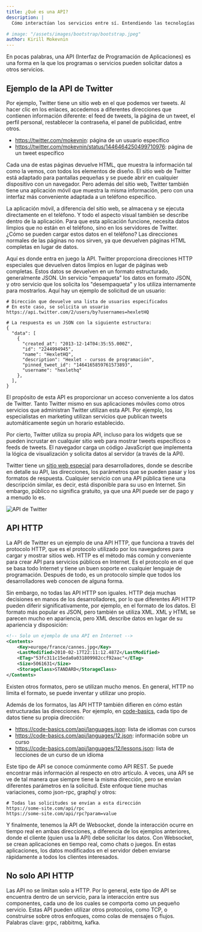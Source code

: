 ```yaml
---
title: ¿Qué es una API?
description: |
  Cómo interactúan los servicios entre sí. Entendiendo las tecnologías HTTP, JSON, XML.

# image: "/assets/images/bootstrap/bootstrap.jpeg"
author: Kirill Mokevnin
---
```


En pocas palabras, una API (Interfaz de Programación de Aplicaciones) es una forma en la que los programas o servicios pueden solicitar datos a otros servicios.

## Ejemplo de la API de Twitter

Por ejemplo, Twitter tiene un sitio web en el que podemos ver tweets. Al hacer clic en los enlaces, accedemos a diferentes direcciones que contienen información diferente: el feed de tweets, la página de un tweet, el perfil personal, restablecer la contraseña, el panel de publicidad, entre otros.

* https://twitter.com/mokevnin: página de un usuario específico
* https://twitter.com/mokevnin/status/1446464250499710976: página de un tweet específico

Cada una de estas páginas devuelve HTML, que muestra la información tal como la vemos, con todos los elementos de diseño. El sitio web de Twitter está adaptado para pantallas pequeñas y se puede abrir en cualquier dispositivo con un navegador. Pero además del sitio web, Twitter también tiene una aplicación móvil que muestra la misma información, pero con una interfaz más conveniente adaptada a un teléfono específico.

La aplicación móvil, a diferencia del sitio web, se almacena y se ejecuta directamente en el teléfono. Y todo el aspecto visual también se describe dentro de la aplicación. Para que esta aplicación funcione, necesita datos limpios que no están en el teléfono, sino en los servidores de Twitter. ¿Cómo se pueden cargar estos datos en el teléfono? Las direcciones normales de las páginas no nos sirven, ya que devuelven páginas HTML completas en lugar de datos.

Aquí es donde entra en juego la API. Twitter proporciona direcciones HTTP especiales que devuelven datos limpios en lugar de páginas web completas. Estos datos se devuelven en un formato estructurado, generalmente JSON. Un servicio "empaqueta" los datos en formato JSON, y otro servicio que los solicita los "desempaqueta" y los utiliza internamente para mostrarlos. Aquí hay un ejemplo de solicitud de un usuario:

```shell
# Dirección que devuelve una lista de usuarios especificados
# En este caso, se solicita un usuario
https://api.twitter.com/2/users/by?usernames=hexletHQ

# La respuesta es un JSON con la siguiente estructura:
{
  "data": [
    {
      "created_at": "2013-12-14T04:35:55.000Z",
      "id": "2244994945",
      "name": "HexletHQ",
      "description": "Hexlet - cursos de programación",
      "pinned_tweet_id": "1464165859761573893",
      "username": "hexlethq"
    },
  ],
}
```

El propósito de esta API es proporcionar un acceso conveniente a los datos de Twitter. Tanto Twitter mismo en sus aplicaciones móviles como otros servicios que administran Twitter utilizan esta API. Por ejemplo, los especialistas en marketing utilizan servicios que publican tweets automáticamente según un horario establecido.

Por cierto, Twitter utiliza su propia API, incluso para los widgets que se pueden incrustar en cualquier sitio web para mostrar tweets específicos o feeds de tweets. El navegador carga un código JavaScript que implementa la lógica de visualización y solicita datos al servidor (a través de la API).

Twitter tiene un [sitio web especial](https://developer.twitter.com/en/docs/twitter-api) para desarrolladores, donde se describe en detalle su API, las direcciones, los parámetros que se pueden pasar y los formatos de respuesta. Cualquier servicio con una API pública tiene una descripción similar, es decir, está disponible para su uso en Internet. Sin embargo, público no significa gratuito, ya que una API puede ser de pago y a menudo lo es.

![API de Twitter](/assets/twitter-api.png)

## API HTTP

La API de Twitter es un ejemplo de una API HTTP, que funciona a través del protocolo HTTP, que es el protocolo utilizado por los navegadores para cargar y mostrar sitios web. HTTP es el método más común y conveniente para crear API para servicios públicos en Internet. Es el protocolo en el que se basa todo Internet y tiene un buen soporte en cualquier lenguaje de programación. Después de todo, es un protocolo simple que todos los desarrolladores web conocen de alguna forma.

Sin embargo, no todas las API HTTP son iguales. HTTP deja muchas decisiones en manos de los desarrolladores, por lo que diferentes API HTTP pueden diferir significativamente, por ejemplo, en el formato de los datos. El formato más popular es JSON, pero también se utiliza XML. XML y HTML se parecen mucho en apariencia, pero XML describe datos en lugar de su apariencia y disposición:

```xml
<!-- Solo un ejemplo de una API en Internet -->
<Contents>
    <Key>europe/france/cannes.jpg</Key>
    <LastModified>2010-02-17T22:11:12.487Z</LastModified>
    <ETag>"53fc311c15eda0a031809982ccf92aac"</ETag>
    <Size>5061631</Size>
    <StorageClass>STANDARD</StorageClass>
</Contents>
```

Existen otros formatos, pero se utilizan mucho menos. En general, HTTP no limita el formato, se puede inventar y utilizar uno propio.

Además de los formatos, las API HTTP también difieren en cómo están estructuradas las direcciones. Por ejemplo, en [code-basics](https://code-basics.com/), cada tipo de datos tiene su propia dirección:

* https://code-basics.com/api/languages.json: lista de idiomas con cursos
* https://code-basics.com/api/languages/12.json: información sobre un curso
* https://code-basics.com/api/languages/12/lessons.json: lista de lecciones de un curso de un idioma

Este tipo de API se conoce comúnmente como API REST. Se puede encontrar más información al respecto en otro artículo. A veces, una API se ve de tal manera que siempre tiene la misma dirección, pero se envían diferentes parámetros en la solicitud. Este enfoque tiene muchas variaciones, como json-rpc, graphql y otros:

```shell
# Todas las solicitudes se envían a esta dirección
https://some-site.com/api/rpc
https://some-site.com/api/rpc?param=value
```

Y finalmente, tenemos la API de Websocket, donde la interacción ocurre en tiempo real en ambas direcciones, a diferencia de los ejemplos anteriores, donde el cliente (quien usa la API) debe solicitar los datos. Con Websocket, se crean aplicaciones en tiempo real, como chats o juegos. En estas aplicaciones, los datos modificados en el servidor deben enviarse rápidamente a todos los clientes interesados.

## No solo API HTTP

Las API no se limitan solo a HTTP. Por lo general, este tipo de API se encuentra dentro de un servicio, para la interacción entre sus componentes, cada uno de los cuales se comporta como un pequeño servicio. Estas API pueden utilizar otros protocolos, como TCP, o construirse sobre otros enfoques, como colas de mensajes o flujos. Palabras clave: grpc, rabbitmq, kafka.
